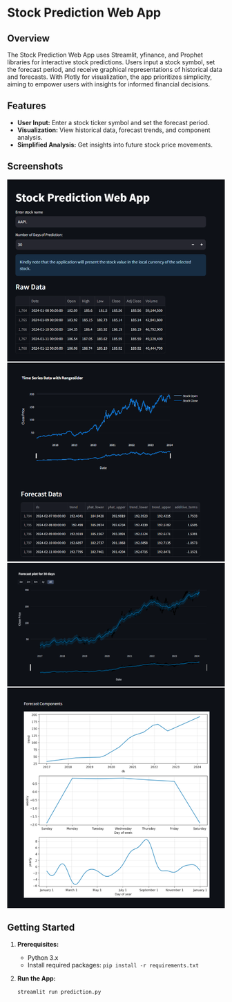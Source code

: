 # Stock Prediction Web App

## Overview

The Stock Prediction Web App uses Streamlit, yfinance, and Prophet libraries for interactive stock predictions. Users input a stock symbol, set the forecast period, and receive graphical representations of historical data and forecasts. With Plotly for visualization, the app prioritizes simplicity, aiming to empower users with insights for informed financial decisions.

## Features

- **User Input:** Enter a stock ticker symbol and set the forecast period.
- **Visualization:** View historical data, forecast trends, and component analysis.
- **Simplified Analysis:** Get insights into future stock price movements.

## Screenshots
![Screenshot 1](https://raw.githubusercontent.com/Vai-Man/stock_prediction/main/screenshots/00.png)
![Screenshot 2](https://raw.githubusercontent.com/Vai-Man/stock_prediction/main/screenshots/01.png)
![Screenshot 3](https://raw.githubusercontent.com/Vai-Man/stock_prediction/main/screenshots/02.png)
![Screenshot 4](https://raw.githubusercontent.com/Vai-Man/stock_prediction/main/screenshots/03.png)

## Getting Started

1. **Prerequisites:**
   - Python 3.x
   - Install required packages: `pip install -r requirements.txt`

2. **Run the App:**
   ```bash
   streamlit run prediction.py
